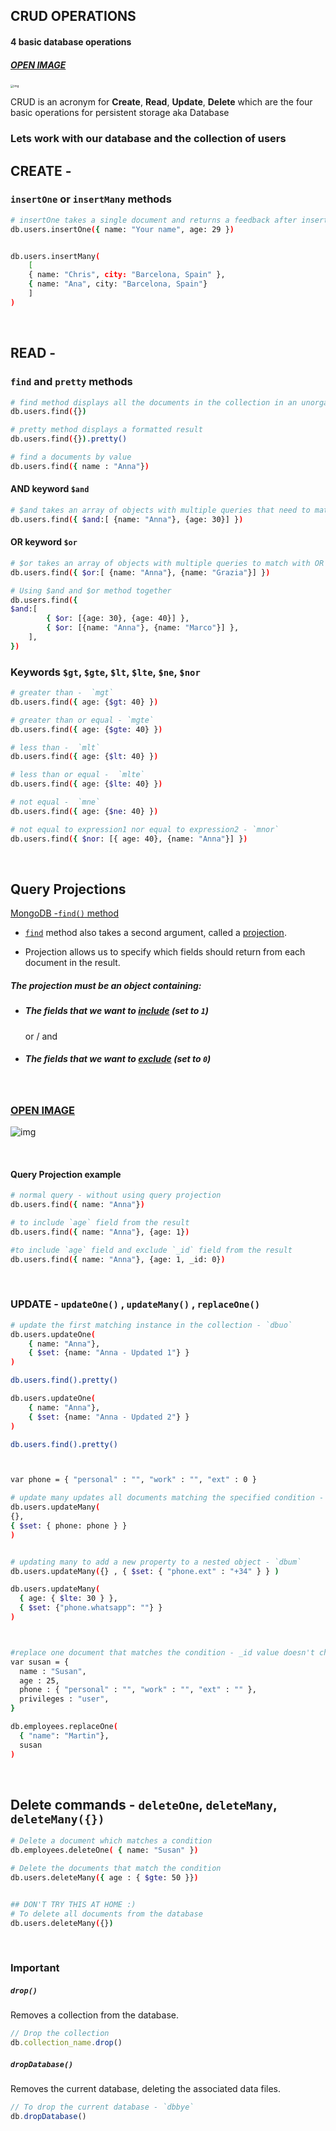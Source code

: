 ## CRUD OPERATIONS

#### 4 basic database operations 



##### [OPEN IMAGE](https://www.miltonmarketing.com/wp-content/uploads/2018/04/crudallprogramsdoitdownload.png)

<img src="https://www.miltonmarketing.com/wp-content/uploads/2018/04/crudallprogramsdoitdownload.png" alt="img" style="zoom:33%;" />





CRUD is an acronym for **Create**, **Read**, **Update**, **Delete** which are the four basic operations for persistent storage aka Database





### Lets work with our database and the collection of users





## CREATE -

###  `insertOne` or `insertMany` methods

```bash
# insertOne takes a single document and returns a feedback after insertion
db.users.insertOne({ name: "Your name", age: 29 })


db.users.insertMany(
	[
  	{ name: "Chris", city: "Barcelona, Spain" },
  	{ name: "Ana", city: "Barcelona, Spain"}
	]
)
```





<br>



## READ -

###  `find` and `pretty` methods

```bash
# find method displays all the documents in the collection in an unorganized way
db.users.find({})

# pretty method displays a formatted result
db.users.find({}).pretty()

# find a documents by value
db.users.find({ name : "Anna"})
```



#### AND keyword `$and`

```bash
# $and takes an array of objects with multiple queries that need to match 
db.users.find({ $and:[ {name: "Anna"}, {age: 30}] })
```





#### OR keyword `$or`

```bash
# $or takes an array of objects with multiple queries to match with OR condition
db.users.find({ $or:[ {name: "Anna"}, {name: "Grazia"}] })

# Using $and and $or method together
db.users.find({ 
$and:[
		{ $or: [{age: 30}, {age: 40}] },
		{ $or: [{name: "Anna"}, {name: "Marco"}] },  
	],
})
```







### Keywords `$gt`,  `$gte`,  `$lt`,  `$lte`,  `$ne`,  `$nor`

```bash
# greater than -  `mgt`
db.users.find({ age: {$gt: 40} })

# greater than or equal - `mgte`
db.users.find({ age: {$gte: 40} })

# less than -  `mlt`
db.users.find({ age: {$lt: 40} })

# less than or equal -  `mlte`
db.users.find({ age: {$lte: 40} })

# not equal -  `mne`
db.users.find({ age: {$ne: 40} })

# not equal to expression1 nor equal to expression2 - `mnor`
db.users.find({ $nor: [{ age: 40}, {name: "Anna"}] })
```



<br>

## Query Projections

 [MongoDB -`find()` method](https://docs.mongodb.com/manual/reference/method/db.collection.find/#db.collection.find)

- [`find`](https://docs.mongodb.com/manual/reference/method/db.collection.find/#db.collection.find) method  also takes a  second argument, called a [projection](https://docs.mongodb.com/v3.2/tutorial/project-fields-from-query-results/).

- Projection allows us to specify which fields should return from each document in the result.



##### The projection must be an object containing:

- ##### The fields that we want to <u>include</u> (set to `1`)

  or / and

- ##### The fields that we want to <u>exclude</u> (set to `0`)



<br>



### [OPEN IMAGE](https://user-images.githubusercontent.com/970858/35269300-840a34a8-0023-11e8-9e8c-42df4816b1e2.png)

![img](https://user-images.githubusercontent.com/970858/35269300-840a34a8-0023-11e8-9e8c-42df4816b1e2.png)



<br>



#### Query Projection example

```bash
# normal query - without using query projection
db.users.find({ name: "Anna"})

# to include `age` field from the result
db.users.find({ name: "Anna"}, {age: 1})

#to include `age` field and exclude `_id` field from the result
db.users.find({ name: "Anna"}, {age: 1, _id: 0})
```





<br>





### UPDATE - `updateOne()` , `updateMany()` , `replaceOne()`



```bash
# update the first matching instance in the collection - `dbuo`
db.users.updateOne(
	{ name: "Anna"},
	{ $set: {name: "Anna - Updated 1"} }
)

db.users.find().pretty()

db.users.updateOne(
	{ name: "Anna"},
	{ $set: {name: "Anna - Updated 2"} }
)

db.users.find().pretty()



var phone = { "personal" : "", "work" : "", "ext" : 0 }

# update many updates all documents matching the specified condition - `dbum`
db.users.updateMany(
{},
{ $set: { phone: phone } }
)


# updating many to add a new property to a nested object - `dbum`
db.users.updateMany({} , { $set: { "phone.ext" : "+34" } } )

db.users.updateMany(
  { age: { $lte: 30 } }, 
  { $set: {"phone.whatsapp": ""} }
)



#replace one document that matches the condition - _id value doesn't change - `dbro`
var susan = { 
  name : "Susan",
  age : 25,
  phone : { "personal" : "", "work" : "", "ext" : "" },
  privileges : "user",
}

db.employees.replaceOne(
  { "name": "Martin"},
  susan
)

```





<br>



## Delete commands - `deleteOne`, `deleteMany`, `deleteMany({})`

```bash
# Delete a document which matches a condition
db.employees.deleteOne( { name: "Susan" })

# Delete the documents that match the condition
db.users.deleteMany({ age : { $gte: 50 }})


## DON'T TRY THIS AT HOME :)
# To delete all documents from the database
db.users.deleteMany({})
```





<br>



### Important

##### `drop()`

Removes a collection from the database.

```js
// Drop the collection
db.collection_name.drop()
```



##### `dropDatabase()` 

Removes the current database, deleting the associated data files.

```js
// To drop the current database - `dbbye`
db.dropDatabase()
```



